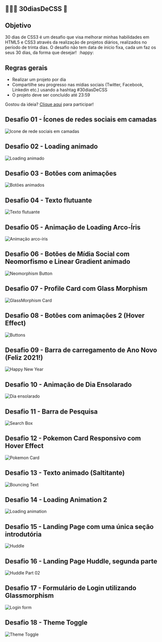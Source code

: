 ## 👨🏼‍💻 30diasDeCSS 🚀

## Objetivo

30 dias de CSS3 é um desafio que visa melhorar minhas habilidades em HTML5 e CSS3 através da realização de projetos diários, realizados no período de trinta dias. O desafio não tem data de inicio fixa, cada um faz os seus 30 dias, da forma que desejar! ​ :happy:

## Regras gerais

- Realizar um projeto por dia
- Compartilhe seu progresso nas mídias sociais (Twitter, Facebook, Linkedin etc.) usando a hashtag #30diasDeCSS
- O projeto deve ser concluído até 23:59



Gostou da ideia? [Clique aqui](https://github.com/MilenaCarecho/30diasDeCSS/issues/1) para participar!

## Desafio 01 - Ícones de redes sociais em camadas

![Icone de rede sociais em camadas](https://github.com/anderama/30diasdeCSS/blob/main/Desafios/Dia%2001/social-media-sheets.gif)

## Desafio 02 - Loading animado

![Loading animado](https://github.com/anderama/30diasdeCSS/blob/main/Desafios/Dia%2002/Loading%20Screen.gif)

## Desafio 03 - Botões com animações

![Botões animados](https://github.com/anderama/30diasdeCSS/blob/main/Desafios/Dia%2003/Animated%20Buttons.gif)

## Desafio 04 - Texto flutuante

![Texto flutuante](https://github.com/anderama/30diasdeCSS/blob/main/Desafios/Dia%2004/Floating-text.gif)

## Desafio 05 - Animação de Loading Arco-Íris

![Animação arco-íris](https://github.com/anderama/30diasdeCSS/blob/main/Desafios/Dia%2005/rainbow-loading.gif)

## Desafio 06 - Botões de Mídia Social com Neomorfismo e Linear Gradient animado

![Neomorphism Button](https://github.com/anderama/30diasdeCSS/blob/main/Desafios/Dia%2006/Neomorphism-Button.gif)

## Desafio 07 - Profile Card com Glass Morphism

![GlassMorphism Card](https://github.com/anderama/30diasdeCSS/blob/main/Desafios/Dia%2007/Glassmorphism-card.gif)

## Desafio 08 - Botões com animações 2 (Hover Effect)

![Buttons](https://github.com/anderama/30diasdeCSS/blob/main/Desafios/Dia%2008/Animated-buttons-2.gif)

## Desafio 09 - Barra de carregamento de Ano Novo (Feliz 2021!)

![Happy New Year](https://github.com/anderama/30diasdeCSS/blob/main/Desafios/Dia%2009/Happy-New-Year.gif)

## Desafio 10 - Animação de Dia Ensolarado

![Dia ensolarado](https://github.com/anderama/30diasdeCSS/blob/main/Desafios/Dia%2010/Sunny-Day.gif)

## Desafio 11 - Barra de Pesquisa

![Search Box](https://github.com/anderama/30diasdeCSS/blob/main/Desafios/Dia%2011/Search-Box.gif)

## Desafio 12 - Pokemon Card Responsivo com Hover Effect

![Pokemon Card](https://github.com/anderama/30diasdeCSS/blob/main/Desafios/Dia%2012/Pokemon-Card.gif)

## Desafio 13 - Texto animado (Saltitante)

![Bouncing Text](https://github.com/anderama/30diasdeCSS/blob/main/Desafios/Dia%2013/Bouncing-text.gif)

## Desafio 14 - Loading Animation 2

![Loading animation](https://github.com/anderama/30diasdeCSS/blob/main/Desafios/Dia%2014/Loading-animation.gif)

## Desafio 15 - Landing Page com uma única seção introdutória

![Huddle](https://github.com/anderama/30diasdeCSS/blob/main/Desafios/Dia%2015/Huddle.gif)

## Desafio 16 - Landing Page Huddle, segunda parte

![Huddle Part 02](https://github.com/anderama/30diasdeCSS/blob/main/Desafios/Dia%2016/Huddle-02.gif)

## Desafio 17 - Formulário de Login utilizando Glassmorphism

![Login form](https://github.com/anderama/30diasdeCSS/blob/main/Desafios/Dia%2017/Login-form.gif)

## Desafio 18 - Theme Toggle

![Theme Toggle](https://github.com/anderama/30diasdeCSS/blob/main/Desafios/Dia%2018/Toggle.gif)